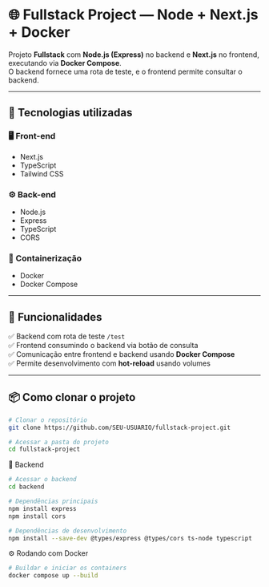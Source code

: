 # 🌐 Fullstack Project — Node + Next.js + Docker

Projeto **Fullstack** com **Node.js (Express)** no backend e **Next.js** no frontend, executando via **Docker Compose**.  
O backend fornece uma rota de teste, e o frontend permite consultar o backend.

---

## 🚀 Tecnologias utilizadas

### 🖥️ Front-end
- Next.js  
- TypeScript  
- Tailwind CSS  

### ⚙️ Back-end
- Node.js  
- Express  
- TypeScript  
- CORS  

### 🐳 Containerização
- Docker  
- Docker Compose  

---

## 🧩 Funcionalidades

✅ Backend com rota de teste `/test`  
✅ Frontend consumindo o backend via botão de consulta  
✅ Comunicação entre frontend e backend usando **Docker Compose**  
✅ Permite desenvolvimento com **hot-reload** usando volumes  

---

## 📦 Como clonar o projeto

```bash
# Clonar o repositório
git clone https://github.com/SEU-USUARIO/fullstack-project.git

# Acessar a pasta do projeto
cd fullstack-project
```

🧠 Backend

```bash
# Acessar o backend
cd backend

# Dependências principais
npm install express
npm install cors

# Dependências de desenvolvimento
npm install --save-dev @types/express @types/cors ts-node typescript
```

⚙️ Rodando com Docker
```bash
# Buildar e iniciar os containers
docker compose up --build
```
